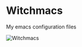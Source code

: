 # Witchmacs
My emacs configuration files

![Witchmacs](https://github.com/snackon/Witchmacs/blob/master/gnumarisa.png)
